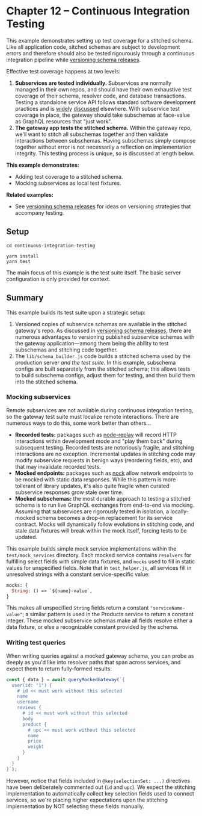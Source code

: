 # Chapter 12 – Continuous Integration Testing

This example demonstrates setting up test coverage for a stitched schema. Like all application code, sitched schemas are subject to development errors and therefore should also be tested rigourously through a continuous integration pipeline while [versioning schema releases](../versioning-schema-releases).

Effective test coverage happens at two levels:

1. **Subservices are tested individually.** Subservices are normally managed in their own repos, and should have their own exhaustive test coverage of their schema, resolver code, and database transactions. Testing a standalone service API follows standard software development practices and is [widely](https://blog.testproject.io/2020/06/23/testing-graphql-api/) [discussed](https://medium.com/entria/testing-a-graphql-server-using-jest-4e00d0e4980e) elsewhere. With subservice test coverage in place, the gateway should take subschemas at face-value as GraphQL resources that "just work".
2. **The gateway app tests the stitched schema.** Within the gateway repo, we'll want to stitch all subschemas together and then validate interactions between subschemas. Having subschemas simply compose together without error is not necessarily a reflection on implementation integrity. This testing process is unique, so is discussed at length below.

**This example demonstrates:**

- Adding test coverage to a stitched schema.
- Mocking subservices as local test fixtures.

**Related examples:**

- See [versioning schema releases](../versioning-schema-releases) for ideas on versioning strategies that accompany testing.

## Setup

```shell
cd continuous-integration-testing

yarn install
yarn test
```

The main focus of this example is the test suite itself. The basic server configuration is only provided for context.

## Summary

This example builds its test suite upon a strategic setup:

1. Versioned copies of subservice schemas are available in the stitched gateway's repo. As discussed in [versioning schema releases](../versioning-schema-releases), there are numerous advantages to versioning published subservice schemas with the gateway application&mdash;among them being the ability to test subschemas and stitching code together.
2. The `lib/schema_builder.js` code builds a stitched schema used by the production server _and the test suite_. In this example, subschema configs are built separately from the stitched schema; this allows tests to build subschema configs, adjust them for testing, and then build them into the stitched schema.

### Mocking subservices

Remote subservices are not available during continuous integration testing, so the gateway test suite must localize remote interactions. There are numerous ways to do this, some work better than others...

* **Recorded tests:** packages such as [node-replay](https://github.com/assaf/node-replay) will record HTTP interactions within development mode and "play them back" during subsequent testing. Recorded tests are notoriously fragile, and stitching interactions are no exception. Incremental updates in stitching code may modify subservice requests in benign ways (reordering fields, etc), and that may invalidate recorded tests.
* **Mocked endpoints:** packages such as [nock](https://github.com/nock/nock) allow network endpoints to be mocked with static data responses. While this pattern is more tollerant of library updates, it's also quite fragile when curated subservice responses grow stale over time.
* **Mocked subschemas:** the most durable approach to testing a stitched schema is to run live GraphQL exchanges from end-to-end via mocking. Assuming that subservices are rigorously tested in isolation, a locally-mocked schema becomes a drop-in replacement for its service contract. Mocks will dynamically follow evolutions in stitching code, and stale data fixtures will break within the mock itself, forcing tests to be updated.

This example builds simple mock service implementations within the `test/mock_services` directory. Each mocked service contains `resolvers` for fulfilling select fields with simple data fixtures, and `mocks` used to fill in static values for unspecified fields. Note that in `test_helper.js`, all services fill in unresolved strings with a constant service-specific value:

```graphql
mocks: {
  String: () => `${name}-value`,
}
```

This makes all unspecified `String` fields return a constant `"serviceName-value"`; a similar pattern is used in the Products service to return a constant integer. These mocked subservice schemas make all fields resolve either a data fixture, or else a recognizable constant provided by the schema.

### Writing test queries

When writing queries against a mocked gateway schema, you can probe as deeply as you'd like into resolver paths that span across services, and expect them to return fully-formed results:

```js
const { data } = await queryMockedGateway(`{
  user(id: "1") {
    # id << must work without this selected
    name
    username
    reviews {
      # id << must work without this selected
      body
      product {
        # upc << must work without this selected
        name
        price
        weight
      }
    }
  }
}`);
```

However, notice that fields included in `@key(selectionSet: ...)` directives have been deliberately commented out (`id` and `upc`). We expect the stitching implementation to automatically collect key selection fields used to connect services, so we're placing higher expectations upon the stitching implementation by NOT selecting these fields manually.
